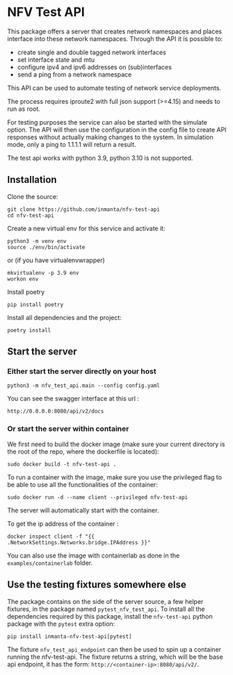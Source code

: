 # NFV Test API

This package offers a server that creates network namespaces and places interface into these network namespaces. Through the API it is possible to:
- create single and double tagged network interfaces
- set interface state and mtu
- configure ipv4 and ipv6 addresses on (sub)interfaces
- send a ping from a network namespace

This API can be used to automate testing of network service deployments.

The process requires iproute2 with full json support (>=4.15) and needs to run as root.

For testing purposes the service can also be started with the simulate option. The API will then use the configuration in the config file to create API responses without actually making changes to the system. In simulation mode, only a ping to 1.1.1.1 will return a result.

The test api works with python 3.9, python 3.10 is not supported.

## Installation

Clone the source:

```
git clone https://github.com/inmanta/nfv-test-api
cd nfv-test-api
```

Create a new virtual env for this service and activate it:

```
python3 -m venv env
source ./env/bin/activate
```

or (if you have virtualenvwrapper)

```
mkvirtualenv -p 3.9 env
workon env
```

Install poetry

```
pip install poetry
```

Install all dependencies and the project:

```
poetry install
```

## Start the server

### Either start the server directly on your host

```
python3 -m nfv_test_api.main --config config.yaml
```

You can see the swagger interface at this url :

```
http://0.0.0.0:8080/api/v2/docs
```

### Or start the server within container

We first need to build the docker image (make sure your current directory is the root of the repo, where the dockerfile is located):

```
sudo docker build -t nfv-test-api .
```

To run a container with the image, make sure you use the privileged flag to be able to use all the functionalities of the container:

```
sudo docker run -d --name client --privileged nfv-test-api
```

The server will automatically start with the container.

To get the ip address of the container :

```
docker inspect client -f "{{ .NetworkSettings.Networks.bridge.IPAddress }}"
```

You can also use the image with containerlab as done in the `examples/containerlab` folder.

## Use the testing fixtures somewhere else

The package contains on the side of the server source, a few helper fixtures, in the package named `pytest_nfv_test_api`.  To install all the dependencies required by this package, install the `nfv-test-api` python package with the `pytest` extra option:
```
pip install inmanta-nfv-test-api[pytest]
```

The fixture `nfv_test_api_endpoint` can then be used to spin up a container running the nfv-test-api.  The fixture returns a string, which will be the base api endpoint, it has the form: `http://<container-ip>:8080/api/v2/`.

